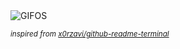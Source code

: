 <div align="justify">
<picture>
    <source media="(prefers-color-scheme: dark)" srcset="https://i.ibb.co/fS5drhk/output-gif.gif">
    <source media="(prefers-color-scheme: light)" srcset="https://i.ibb.co/fS5drhk/output-gif.gif">
    <img alt="GIFOS" src="https://i.ibb.co/fS5drhk/output-gif.gif">
</picture>

<sub><i>inspired from [x0rzavi/github-readme-terminal](https://github.com/x0rzavi/github-readme-terminal)</i></sub>

</div>

<!-- Image deletion URL: https://ibb.co/FWM48S5/cc4e82d8e63fb6573803a60ccaca1a7e -->